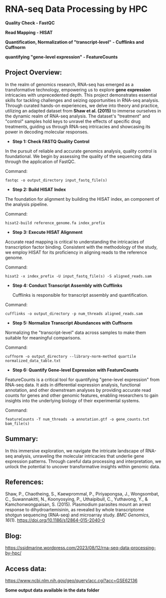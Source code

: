 # RNA-seq Data Processing by HPC

**Quality Check - FastQC**

**Read Mapping - HISAT**

**Quantification, Normalization of "transcript-level"** **- Cufflinks and Cuffnorm**

**quantifying "gene-level expression" - FeatureCounts**

## Project Overview:

In the realm of genomics research, RNA-seq has emerged as a transformative technology, empowering us to explore **gene expression** intricacies with unprecedented depth. This project demonstrates essential skills for tackling challenges and seizing opportunities in RNA-seq analysis. Through curated hands-on experiences, we delve into theory and practice, utilizing an adapted dataset from **Shaw et al. (2015)** to immerse ourselves in the dynamic realm of RNA-seq analysis. The dataset's "treatment" and "control" samples hold keys to unravel the effects of specific drug treatments, guiding us through RNA-seq intricacies and showcasing its power in decoding molecular responses.

-   **Step 1: Check FASTQ Quality Control**

In the pursuit of reliable and accurate genomics analysis, quality control is foundational. We begin by assessing the quality of the sequencing data through the application of FastQC.

Command:

`fastqc -o output_directory input_fastq_file(s)`

-   **Step 2: Build HISAT Index**

The foundation for alignment by building the HISAT index, an component of the analysis pipeline.

Command:

`hisat2-build reference_genome.fa index_prefix`

-   **Step 3: Execute HISAT Alignment**

Accurate read mapping is critical to understanding the intricacies of transcription factor binding. Consistent with the methodology of the study, we employ HISAT for its proficiency in aligning reads to the reference genome.

Command:

`hisat2 -x index_prefix -U input_fastq_file(s) -S aligned_reads.sam`

-   **Step 4: Conduct Transcript Assembly with Cufflinks**

    Cufflinks is responsible for transcript assembly and quantification.

Command:

`cufflinks -o output_directory -p num_threads aligned_reads.sam`

-   **Step 5: Normalize Transcript Abundances with Cuffnorm**

Normalizing the "transcript-level" data across samples to make them suitable for meaningful comparisons.

Command:

`cuffnorm -o output_directory --library-norm-method quartile normalized_data_table.txt`

-   **Step 6: Quantify Gene-level Expression** **with FeatureCounts**

FeatureCounts is a critical tool for quantifying "gene-level expression" from RNA-seq data. It aids in differential expression analysis, functional annotation, and other downstream analyses by providing accurate read counts for genes and other genomic features, enabling researchers to gain insights into the underlying biology of their experimental systems.

Command:

`featureCounts -T num_threads -a annotation.gtf -o gene_counts.txt bam_file(s)`

## Summary:

In this immersive exploration, we navigate the intricate landscape of RNA-seq analysis, unraveling the molecular intricacies that underlie gene expression patterns. Through careful data processing and interpretation, we unlock the potential to uncover transformative insights within genomic data.

## References:

Shaw, P., Chaotheing, S., Kaewprommal, P., Piriyapongsa, J., Wongsombat, C., Suwannakitti, N., Koonyosying, P., Uthaipibull, C., Yuthavong, Y., & Kamchonwongpaisan, S. (2015). Plasmodium parasites mount an arrest response to dihydroartemisinin, as revealed by whole transcriptome shotgun sequencing (RNA-seq) and microarray study. *BMC Genomics*, *16*(1). <https://doi.org/10.1186/s12864-015-2040-0>

## Blog:

<https://ssidmarine.wordpress.com/2023/08/12/rna-seq-data-processing-by-hpc/>

## Access data:

<https://www.ncbi.nlm.nih.gov/geo/query/acc.cgi?acc=GSE62136>

**Some output data available in the data folder**
